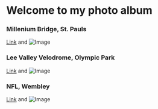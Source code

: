 # Welcome to my photo album

### Millenium Bridge, St. Pauls
[Link](http://dancollinsjr.tumblr.com/post/50424349821/millenium-bridge-tate-modern-st-pauls) and ![Image](src)
### Lee Valley Velodrome, Olympic Park
[Link](https://www.instagram.com/p/BNkFFIUD7gtSHOpBOVxkjmSVeikYToRnKriovw0/) and ![Image](src)
### NFL, Wembley
[Link](https://www.instagram.com/p/BMMTgyAj8CiwObJEmnqzois_iJWq7STnlkGMIE0/) and ![Image](src)
